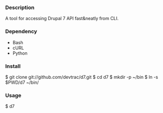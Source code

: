 ### Description

A tool for accessing Drupal 7 API fast&neatly from CLI.

### Dependency

* Bash
* cURL
* Python

### Install

$ git clone git://github.com/devtrac/d7.git
$ cd d7
$ mkdir -p ~/bin
$ ln -s $PWD/d7 ~/bin/

### Usage

$ d7

